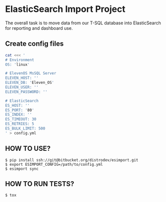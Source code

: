 # ElasticSearch Import Project

The overall task is to move data from our T-SQL database into ElasticSearch for reporting and dashboard use.

## Create config files

```bash
cat <<< '
# Environment
OS: 'linux'

# ElevenOS MsSQL Server
ELEVEN_HOST: ''
ELEVEN_DB: 'Eleven_OS'
ELEVEN_USER: ''
ELEVEN_PASSWORD: ''

# ElasticSearch
ES_HOST: ''
ES_PORT: '80'
ES_INDEX: ''
ES_TIMEOUT: 30
ES_RETRIES: 5
ES_BULK_LIMIT: 500
' > config.yml
```

## HOW TO USE?

```
$ pip install ssh://git@bitbucket.org/distrodev/esimport.git
$ export ESIMPORT_CONFIG=/path/to/config.yml
$ esimport sync
```

## HOW TO RUN TESTS?

```bash
$ tox
```
